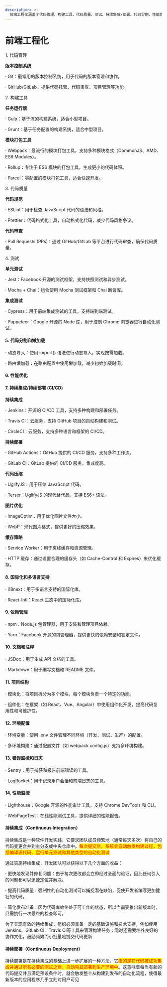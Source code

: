 ```yaml
---
description: >-
  前端工程化涵盖了代码管理、构建工具、代码质量、测试、持续集成/部署、代码分割、性能优化、国际化、依赖管理、文档、项目结构、环境配置、错误监控和性能监控等多个方面
---
```


# 前端工程化

1\. 代码管理

**版本控制系统**

· Git：最常用的版本控制系统，用于代码的版本管理和协作。

· GitHub/GitLab：提供代码托管、代码审查、项目管理等功能。

2\. 构建工具

**任务运行器**

· Gulp：基于流的构建系统，适合小型项目。

· Grunt：基于任务配置的构建系统，适合中型项目。

**模块打包工具**

· Webpack：最流行的模块打包工具，支持多种模块格式（CommonJS、AMD、ES6 Modules）。

· Rollup：专注于 ES6 模块的打包工具，生成更小的代码体积。

· Parcel：零配置的模块打包工具，适合快速开发。

3\. 代码质量

**代码规范**

· ESLint：用于检查 JavaScript 代码的语法和风格。

· Prettier：代码格式化工具，自动格式化代码，减少代码风格争议。

**代码审查**

· Pull Requests (PRs)：通过 GitHub/GitLab 等平台进行代码审查，确保代码质量。

4\. 测试

**单元测试**

· Jest：Facebook 开源的测试框架，支持快照测试和异步测试。

· Mocha + Chai：组合使用 Mocha 测试框架和 Chai 断言库。

**集成测试**

· Cypress：用于前端集成测试的工具，支持端到端测试。

· Puppeteer：Google 开源的 Node 库，用于控制 Chrome 浏览器进行自动化测试。

#### 5. 代码分割和懒加载

· 动态导入：使用 import() 语法进行动态导入，实现按需加载。

· 路由懒加载：在路由配置中使用懒加载，减少初始加载时间。

#### 6. 性能优化

#### 7. 持续集成/持续部署 (CI/CD)

**持续集成**

· Jenkins：开源的 CI/CD 工具，支持多种构建和部署任务。

· Travis CI：云服务，支持 GitHub 项目的自动构建和测试。

· CircleCI：云服务，支持多种语言和框架的 CI/CD。

**持续部署**

· GitHub Actions：GitHub 提供的 CI/CD 服务，支持多种工作流。

· GitLab CI：GitLab 提供的 CI/CD 服务，集成度高。

**代码压缩**

· UglifyJS：用于压缩 JavaScript 代码。

· Terser：UglifyJS 的现代替代品，支持 ES6+ 语法。

**图片优化**

· ImageOptim：用于优化图片文件大小。

· WebP：现代图片格式，提供更好的压缩效果。

**缓存策略**

· Service Worker：用于离线缓存和资源管理。

· HTTP 缓存：通过设置合理的缓存头（如 Cache-Control 和 Expires）来优化缓存。

#### 8. 国际化和多语言支持

· i18next：用于多语言支持的国际化库。

· React-Intl：React 生态中的国际化库。

#### 9. 依赖管理

· npm：Node.js 包管理器，用于安装和管理项目依赖。

· Yarn：Facebook 开源的包管理器，提供更快的依赖安装和锁定文件。

#### 10. 文档和注释

· JSDoc：用于生成 API 文档的工具。

· Markdown：用于编写文档和 README 文件。

#### 11. 项目结构

· 模块化：将项目拆分为多个模块，每个模块负责一个特定的功能。

· 组件化：在框架（如 React、Vue、Angular）中使用组件化开发，提高代码复用性和可维护性。

#### 12. 环境配置

· 环境变量：使用 .env 文件管理不同环境（开发、测试、生产）的配置。

· 多环境构建：通过配置文件（如 webpack.config.js）支持多环境构建。

#### 13. 错误监控和日志

· Sentry：用于捕获和报告前端错误的工具。

· LogRocket：用于记录用户会话和前端日志的工具。

#### 14. 性能监控

· Lighthouse：Google 开源的性能审计工具，支持 Chrome DevTools 和 CLI。

· WebPageTest：在线性能测试工具，提供详细的性能报告。



#### 持续集成（Continuous Integration）

持续集成是一种软件开发实践，它要求团队成员频繁地（通常每天多次）将自己的代码变更合并到主分支或中央仓库中。<mark style="color:red;">每次提交后，系统会自动触发构建过程，包括编译源代码、运行单元测试和其他类型的自动化测试</mark>

通过实施持续集成，开发团队可以获得以下几个方面的收益：

· 更快地发现并修复问题：由于每次更改都会立即经过全面的验证，因此任何引入的问题都可以迅速定位并解决。

· 提高代码质量：强制性的自动化测试可以捕捉潜在缺陷，促使开发者编写更加健壮的代码。

· 简化发布准备：因为代码库始终处于可工作的状态，所以当需要推出新版本时，只需执行一次最终的检查即可。

为了实现有效的持续集成，组织必须具备一定的基础设施和技术支持，例如使用Jenkins、GitLab CI、Travis CI等工具来管理构建任务；同时还需要培养良好的协作文化，鼓励频繁而小批量地提交代码更新

#### 持续部署（Continuous Deployment）

持续部署是在持续集成的基础上进一步扩展的一种方法，它<mark style="color:red;">指的是在代码被成功集成并通过所有必要的测试之后，自动将其部署到生产环境中</mark>。这意味着每当有新的代码提交并且满足预设条件时，就会触发整个从构建到发布的自动化流程，使得最新版本的应用程序几乎立刻对用户可见
